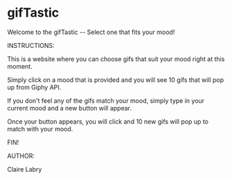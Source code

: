 # gifTastic

Welcome to the gifTastic -- Select one that fits your mood!

INSTRUCTIONS: 

This is a website where you can choose gifs that suit your mood right at this moment. 

Simply click on a mood that is provided and you will see 10 gifs that will pop up from Giphy API.

If you don't feel any of the gifs match your mood, simply type in your current mood and a new button will appear. 

Once your button appears, you will click and 10 new gifs will pop up to match with your mood. 

FIN!

AUTHOR: 

Claire Labry